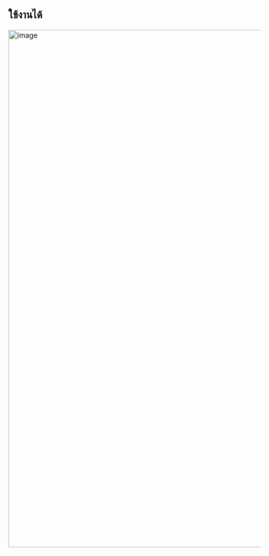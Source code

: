 ## ใช้งานได้

<img width="1920" height="1032" alt="image" src="https://github.com/user-attachments/assets/041e6388-cf12-4734-8395-f4c27ef2236d" />
